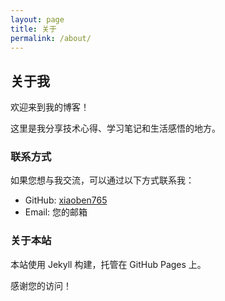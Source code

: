 ```yaml
---
layout: page
title: 关于
permalink: /about/
---
```


## 关于我

欢迎来到我的博客！

这里是我分享技术心得、学习笔记和生活感悟的地方。

### 联系方式

如果您想与我交流，可以通过以下方式联系我：

- GitHub: [xiaoben765](https://github.com/xiaoben765)
- Email: 您的邮箱

### 关于本站

本站使用 Jekyll 构建，托管在 GitHub Pages 上。

感谢您的访问！
